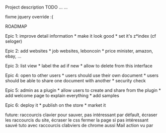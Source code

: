 Project description
TODO
...
...



fixme
jquery override :(


ROADMAP

Epic 1: improve detail information
	* make it look good
	* set it's z*index (cf seloger)

Epic 2: add websites
	* job websites, leboncoin
	* price minister, amazon, ebay, ...

Epic 3: list view
	* label the ad if new
	* allow to delete from this interface

Epic 4: open to other users
	* users should use their own document
	* users should be able to share one document with another
	* security check

Epic 5: admin as a plugin
	* allow users to create and share from the plugin
	* add welcome page to explain everything
	* add samples

Epic 6: deploy it
	* publish on the store
	* market it

future:
raccourcis clavier pour sauver, pas intéressant par défault, 
écraser les raccourcis du site,
écraser le css
fermer la page si pas intéressant sauvé
tuto avec raccourcis clabviers de chrome aussi
Mail action
vu par